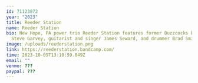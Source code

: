 ```yaml
---
id: 71123872
year: "2023"
title: Reeder Station
name: Reeder Station
bio: New Hope, PA power trio Reeder Station features former Buzzcocks bassist
  Steve Garvey, guitarist and singer James Seward, and drummer Brad Smith.
image: /uploads/reederstation.png
link: https://reederstation.bandcamp.com/
time: 2023-10-05T13:10:59.049Z
email: ""
venmo: ???
paypal: ???
---
```

